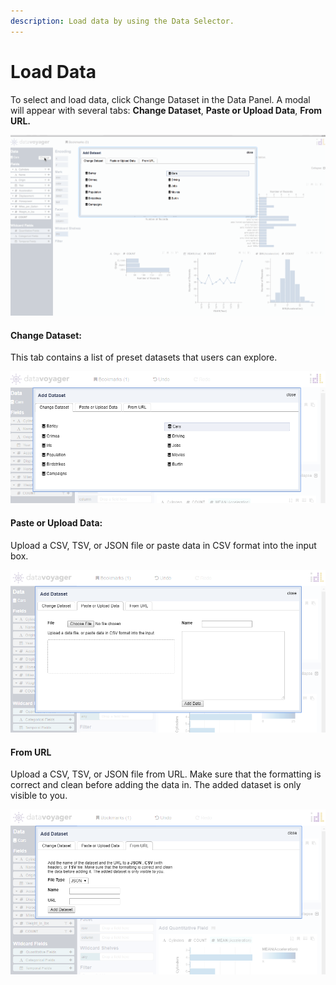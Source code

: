 ```yaml
---
description: Load data by using the Data Selector.
---
```


# Load Data

To select and load data, click Change Dataset in the Data Panel. A modal will appear with several tabs: **Change Dataset**, **Paste or Upload Data**, **From URL.**

![Data Selector](.gitbook/assets/data_selector.gif)

#### Change Dataset:

This tab contains a list of preset datasets that users can explore. 

![Data Selector: Change Dataset Tab](.gitbook/assets/changedataset.PNG)



#### Paste or Upload Data:

Upload a CSV, TSV, or JSON file or paste data in CSV format into the input box. 

![Data Selector: Paste or Upload Data Tab](.gitbook/assets/pasteoruploaddata.PNG)

#### From URL

Upload a CSV, TSV, or JSON file from URL. Make sure that the formatting is correct and clean before adding the data in. The added dataset is only visible to you. 

![Data Selector: From URL Tab](.gitbook/assets/fromurl.PNG)

